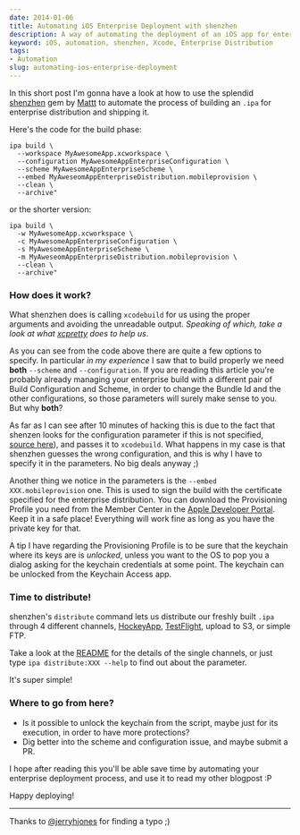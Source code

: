 ```yaml
---
date: 2014-01-06
title: Automating iOS Enterprise Deployment with shenzhen
description: A way of automating the deployment of an iOS app for enterprise distribution using the shenzhen gem.
keyword: iOS, automation, shenzhen, Xcode, Enterprise Distribution
tags:
- Automation
slug: automating-ios-enterprise-deployment
---
```


In this short post I'm gonna have a look at how to use the splendid [shenzhen](https://github.com/nomad/shenzhen/) gem by [Mattt](http://mattt.me/) to automate the process of building an `.ipa` for enterprise distribution and shipping it.

Here's the code for the build phase:

```
ipa build \
  --workspace MyAwesomeApp.xcworkspace \
  --configuration MyAwesomeAppEnterpriseConfiguration \
  --scheme MyAwesomeAppEnterpriseScheme \
  --embed MyAweseomAppEnterpriseDistribution.mobileprovision \
  --clean \
  --archive"
```

or the shorter version:

```
ipa build \
  -w MyAwesomeApp.xcworkspace \
  -c MyAwesomeAppEnterpriseConfiguration \
  -s MyAwesomeAppEnterpriseScheme \
  -m MyAweseomAppEnterpriseDistribution.mobileprovision \
  --clean \
  --archive"
```

### How does it work?

What shenzhen does is calling `xcodebuild` for us using the proper arguments and avoiding the unreadable output. _Speaking of which, take a look at what [xcpretty](https://github.com/mneorr/XCPretty) does to help us_.

As you can see from the code above there are quite a few options to specify. In particular _in my experience_ I saw that to build properly we need **both** `--scheme` and `--configuration`. If you are reading this article you're probably already managing your enterprise build with a different pair of Build Configuration and Scheme, in order to change the Bundle Id and the other configurations, so those parameters will surely make sense to you. But why **both**? 

As far as I can see after 10 minutes of hacking this is due to the fact that shenzen looks for the configuration parameter if this is not specified, [source here](https://github.com/mokagio/shenzhen/blob/master/lib/shenzhen/commands/build.rb)), and passes it to `xcodebuild`. What happens in my case is that shenzhen guesses the wrong configuration, and this is why I have to specify it in the parameters. No big deals anyway ;)

Another thing we notice in the parameters is the `--embed XXX.mobileprovision` one. This is used to sign the build with the certificate specified for the enterprise distribution. You can download the Provisioning Profile you need from the Member Center in the [Apple Developer Portal](https://developer.apple.com/membercenter). Keep it in a safe place! Everything will work fine as long as you have the private key for that.

A tip I have regarding the Provisioning Profile is to be sure that the keychain where its keys are is _unlocked_, unless you want to the OS to pop you a dialog asking for the keychain credentials at some point. The keychain can be unlocked from the Keychain Access app.

### Time to distribute!

shenzhen's `distribute` command lets us distribute our freshly built `.ipa` through 4 different channels, [HockeyApp](http://hockeyapp.net/features/), [TestFlight](http://testflightapp.com/), upload to S3, or simple FTP. 

Take a look at the [README](https://github.com/mokagio/shenzhen/#building--distribution) for the details of the single channels, or just type `ipa distribute:XXX --help` to find out about the parameter.

It's super simple!

### Where to go from here?

* Is it possible to unlock the keychain from the script, maybe just for its execution, in order to have more protections?
* Dig better into the scheme and configuration issue, and maybe submit a PR.

I hope after reading this you'll be able save time by automating your enterprise deployment process, and use it to read my other blogpost :P

Happy deploying!

---

Thanks to [@jerryhjones](https://twitter.com/jerryhjones) for finding a typo ;)
